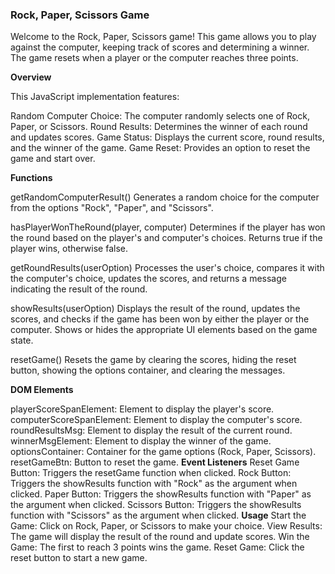### Rock, Paper, Scissors Game

Welcome to the Rock, Paper, Scissors game! This game allows you to play against the computer, keeping track of scores and determining a winner. The game resets when a player or the computer reaches three points.

**Overview**

This JavaScript implementation features:

Random Computer Choice: The computer randomly selects one of Rock, Paper, or Scissors.
Round Results: Determines the winner of each round and updates scores.
Game Status: Displays the current score, round results, and the winner of the game.
Game Reset: Provides an option to reset the game and start over.

**Functions**

getRandomComputerResult()
Generates a random choice for the computer from the options "Rock", "Paper", and "Scissors".

hasPlayerWonTheRound(player, computer)
Determines if the player has won the round based on the player's and computer's choices. Returns true if the player wins, otherwise false.

getRoundResults(userOption)
Processes the user's choice, compares it with the computer's choice, updates the scores, and returns a message indicating the result of the round.

showResults(userOption)
Displays the result of the round, updates the scores, and checks if the game has been won by either the player or the computer. Shows or hides the appropriate UI elements based on the game state.

resetGame()
Resets the game by clearing the scores, hiding the reset button, showing the options container, and clearing the messages.

**DOM Elements**

playerScoreSpanElement: Element to display the player's score.
computerScoreSpanElement: Element to display the computer's score.
roundResultsMsg: Element to display the result of the current round.
winnerMsgElement: Element to display the winner of the game.
optionsContainer: Container for the game options (Rock, Paper, Scissors).
resetGameBtn: Button to reset the game.
**Event Listeners**
Reset Game Button: Triggers the resetGame function when clicked.
Rock Button: Triggers the showResults function with "Rock" as the argument when clicked.
Paper Button: Triggers the showResults function with "Paper" as the argument when clicked.
Scissors Button: Triggers the showResults function with "Scissors" as the argument when clicked.
**Usage**
Start the Game: Click on Rock, Paper, or Scissors to make your choice.
View Results: The game will display the result of the round and update scores.
Win the Game: The first to reach 3 points wins the game.
Reset Game: Click the reset button to start a new game.